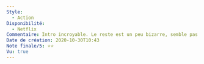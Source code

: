 ```yaml
---
Style:
  - Action
Disponibilité:
  - Netflix
Commentaire: Intro incroyable. Le reste est un peu bizarre, semble pas avoir beaucoup de sens, un peu vide occasionellement. GFX P0rn en revanche, c'est très bien fait.
Date de création: 2020-10-30T10:43
Note finale/5: ⭐⭐
Vu: true
---
```

